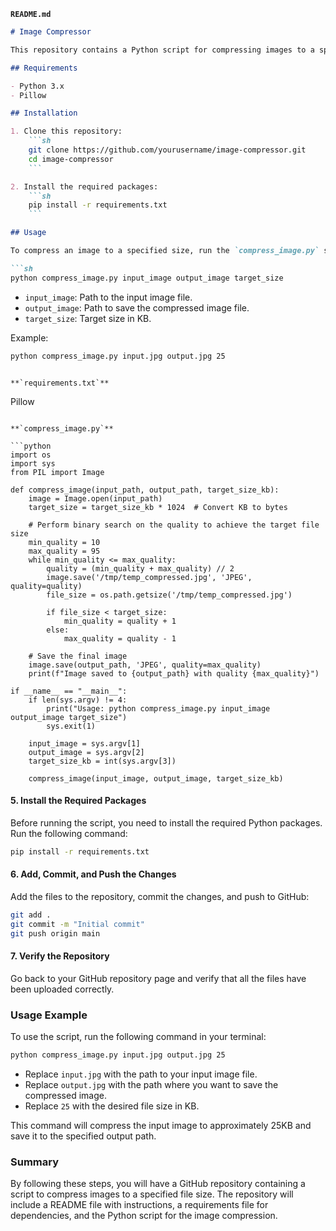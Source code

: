 

**`README.md`**

```markdown
# Image Compressor

This repository contains a Python script for compressing images to a specified file size.

## Requirements

- Python 3.x
- Pillow

## Installation

1. Clone this repository:
    ```sh
    git clone https://github.com/yourusername/image-compressor.git
    cd image-compressor
    ```

2. Install the required packages:
    ```sh
    pip install -r requirements.txt
    ```

## Usage

To compress an image to a specified size, run the `compress_image.py` script:

```sh
python compress_image.py input_image output_image target_size
```

- `input_image`: Path to the input image file.
- `output_image`: Path to save the compressed image file.
- `target_size`: Target size in KB.

Example:

```sh
python compress_image.py input.jpg output.jpg 25
```
```

**`requirements.txt`**

```
Pillow
```

**`compress_image.py`**

```python
import os
import sys
from PIL import Image

def compress_image(input_path, output_path, target_size_kb):
    image = Image.open(input_path)
    target_size = target_size_kb * 1024  # Convert KB to bytes

    # Perform binary search on the quality to achieve the target file size
    min_quality = 10
    max_quality = 95
    while min_quality <= max_quality:
        quality = (min_quality + max_quality) // 2
        image.save('/tmp/temp_compressed.jpg', 'JPEG', quality=quality)
        file_size = os.path.getsize('/tmp/temp_compressed.jpg')

        if file_size < target_size:
            min_quality = quality + 1
        else:
            max_quality = quality - 1

    # Save the final image
    image.save(output_path, 'JPEG', quality=max_quality)
    print(f"Image saved to {output_path} with quality {max_quality}")

if __name__ == "__main__":
    if len(sys.argv) != 4:
        print("Usage: python compress_image.py input_image output_image target_size")
        sys.exit(1)

    input_image = sys.argv[1]
    output_image = sys.argv[2]
    target_size_kb = int(sys.argv[3])

    compress_image(input_image, output_image, target_size_kb)
```

#### 5. Install the Required Packages

Before running the script, you need to install the required Python packages. Run the following command:

```sh
pip install -r requirements.txt
```

#### 6. Add, Commit, and Push the Changes

Add the files to the repository, commit the changes, and push to GitHub:

```sh
git add .
git commit -m "Initial commit"
git push origin main
```

#### 7. Verify the Repository

Go back to your GitHub repository page and verify that all the files have been uploaded correctly.

### Usage Example

To use the script, run the following command in your terminal:

```sh
python compress_image.py input.jpg output.jpg 25
```

- Replace `input.jpg` with the path to your input image file.
- Replace `output.jpg` with the path where you want to save the compressed image.
- Replace `25` with the desired file size in KB.

This command will compress the input image to approximately 25KB and save it to the specified output path.

### Summary

By following these steps, you will have a GitHub repository containing a script to compress images to a specified file size. The repository will include a README file with instructions, a requirements file for dependencies, and the Python script for the image compression.
